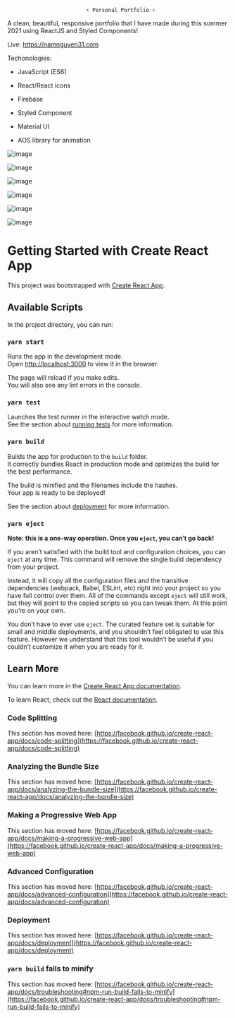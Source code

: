                              ⚡️ Personal Portfolio ⚡️

A clean, beautiful, responsive portfolio that I have made during this summer 2021 using ReactJS and Styled Components! 

Live: https://namnguyen31.com

Techonologies:

  - JavaScript (ES6)

  - React/React icons

  - Firebase
 
  - Styled Component

  - Material UI

  - AOS library for animation


![image](https://user-images.githubusercontent.com/66233296/128682522-49730d8b-cbdd-42a0-b83f-ed46c15b4e98.png)

![image](https://user-images.githubusercontent.com/66233296/128818109-9152471d-74df-4c8b-9183-dfd225c87b41.png)

![image](https://user-images.githubusercontent.com/66233296/128818139-8ce4742c-15ff-410b-8475-d45fe2a4a674.png)

![image](https://user-images.githubusercontent.com/66233296/128818246-7389e0d7-917f-4791-9169-932cd5495892.png)

![image](https://user-images.githubusercontent.com/66233296/128818278-df5e4104-a0b3-4563-8d0a-6f3ef72b6d8e.png)

![image](https://user-images.githubusercontent.com/66233296/128818305-dbcbcbda-b7a9-41ac-b744-a4d7ed83fdef.png)


# Getting Started with Create React App

This project was bootstrapped with [Create React App](https://github.com/facebook/create-react-app).

## Available Scripts

In the project directory, you can run:

### `yarn start`

Runs the app in the development mode.\
Open [http://localhost:3000](http://localhost:3000) to view it in the browser.

The page will reload if you make edits.\
You will also see any lint errors in the console.

### `yarn test`

Launches the test runner in the interactive watch mode.\
See the section about [running tests](https://facebook.github.io/create-react-app/docs/running-tests) for more information.

### `yarn build`

Builds the app for production to the `build` folder.\
It correctly bundles React in production mode and optimizes the build for the best performance.

The build is minified and the filenames include the hashes.\
Your app is ready to be deployed!

See the section about [deployment](https://facebook.github.io/create-react-app/docs/deployment) for more information.

### `yarn eject`

**Note: this is a one-way operation. Once you `eject`, you can’t go back!**

If you aren’t satisfied with the build tool and configuration choices, you can `eject` at any time. This command will remove the single build dependency from your project.

Instead, it will copy all the configuration files and the transitive dependencies (webpack, Babel, ESLint, etc) right into your project so you have full control over them. All of the commands except `eject` will still work, but they will point to the copied scripts so you can tweak them. At this point you’re on your own.

You don’t have to ever use `eject`. The curated feature set is suitable for small and middle deployments, and you shouldn’t feel obligated to use this feature. However we understand that this tool wouldn’t be useful if you couldn’t customize it when you are ready for it.

## Learn More

You can learn more in the [Create React App documentation](https://facebook.github.io/create-react-app/docs/getting-started).

To learn React, check out the [React documentation](https://reactjs.org/).

### Code Splitting

This section has moved here: [https://facebook.github.io/create-react-app/docs/code-splitting](https://facebook.github.io/create-react-app/docs/code-splitting)

### Analyzing the Bundle Size

This section has moved here: [https://facebook.github.io/create-react-app/docs/analyzing-the-bundle-size](https://facebook.github.io/create-react-app/docs/analyzing-the-bundle-size)

### Making a Progressive Web App

This section has moved here: [https://facebook.github.io/create-react-app/docs/making-a-progressive-web-app](https://facebook.github.io/create-react-app/docs/making-a-progressive-web-app)

### Advanced Configuration

This section has moved here: [https://facebook.github.io/create-react-app/docs/advanced-configuration](https://facebook.github.io/create-react-app/docs/advanced-configuration)

### Deployment

This section has moved here: [https://facebook.github.io/create-react-app/docs/deployment](https://facebook.github.io/create-react-app/docs/deployment)

### `yarn build` fails to minify

This section has moved here: [https://facebook.github.io/create-react-app/docs/troubleshooting#npm-run-build-fails-to-minify](https://facebook.github.io/create-react-app/docs/troubleshooting#npm-run-build-fails-to-minify)
